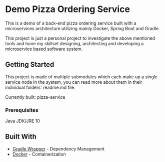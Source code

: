 # Demo Pizza Ordering Service

This is a demo of a back-end pizza ordering service built with a microservices architecture utilizing
mainly Docker, Spring Boot and Gradle.

This project is just a personal project to investigate the above mentioned tools and 
hone my skillset designing, architecting and developing a microservice based software system.  

## Getting Started

This project is made of multiple submodules which each make up a single service node in the system, 
you can read more about them in their individual folders' readme.md file. 

Currently built: 
pizza-service

### Prerequisites

Java JDK/JRE 10

## Built With

* [Gradle Wrapper](https://docs.gradle.org/current/userguide/gradle_wrapper.html) - Dependency Management
* [Docker](https://www.docker.com/) - Containerization